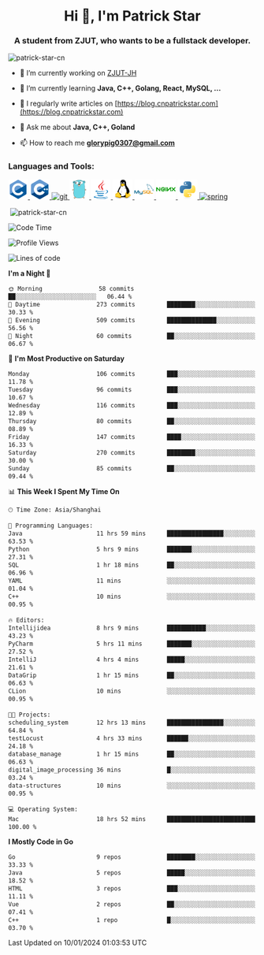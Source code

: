 <h1 align="center">Hi 👋, I'm Patrick Star</h1>
<h3 align="center">A student from ZJUT, who wants to be a fullstack developer.</h3>

<p align="left"> <img src="https://komarev.com/ghpvc/?username=patrick-star-cn&label=Profile%20views&color=0e75b6&style=flat" alt="patrick-star-cn" /> </p>

- 🔭 I’m currently working on [ZJUT-JH](https://github.com/zjutjh)

- 🌱 I’m currently learning **Java, C++, Golang, React, MySQL, ...**

- 📝 I regularly write articles on [https://blog.cnpatrickstar.com](https://blog.cnpatrickstar.com)

- 💬 Ask me about **Java, C++, Goland**

- 📫 How to reach me **glorypig0307@gmail.com**


<h3 align="left">Languages and Tools:</h3>
<p align="left"> 
  <a href="https://www.cprogramming.com/" target="_blank" rel="noreferrer"> 
    <img src="https://raw.githubusercontent.com/devicons/devicon/master/icons/c/c-original.svg" alt="c" width="40" height="40"/> 
  </a> 
  <a href="https://www.w3schools.com/cpp/" target="_blank" rel="noreferrer"> 
    <img src="https://raw.githubusercontent.com/devicons/devicon/master/icons/cplusplus/cplusplus-original.svg" alt="cplusplus" width="40" height="40"/> 
  </a> 
  <a href="https://git-scm.com/" target="_blank" rel="noreferrer"> 
    <img src="https://www.vectorlogo.zone/logos/git-scm/git-scm-icon.svg" alt="git" width="40" height="40"/> 
  </a> 
  <a href="https://golang.org" target="_blank" rel="noreferrer"> 
    <img src="https://raw.githubusercontent.com/devicons/devicon/master/icons/go/go-original.svg" alt="go" width="40" height="40"/> 
  </a> 
  <a href="https://www.java.com" target="_blank" rel="noreferrer"> 
    <img src="https://raw.githubusercontent.com/devicons/devicon/master/icons/java/java-original.svg" alt="java" width="40" height="40"/> 
  </a> 
  <a href="https://www.linux.org/" target="_blank" rel="noreferrer"> 
    <img src="https://raw.githubusercontent.com/devicons/devicon/master/icons/linux/linux-original.svg" alt="linux" width="40" height="40"/> 
  </a> 
  <a href="https://www.mysql.com/" target="_blank" rel="noreferrer"> 
    <img src="https://raw.githubusercontent.com/devicons/devicon/master/icons/mysql/mysql-original-wordmark.svg" alt="mysql" width="40" height="40"/> 
  </a> 
  <a href="https://www.nginx.com" target="_blank" rel="noreferrer"> 
    <img src="https://raw.githubusercontent.com/devicons/devicon/master/icons/nginx/nginx-original.svg" alt="nginx" width="40" height="40"/> 
  </a> 
  <a href="https://www.python.org" target="_blank" rel="noreferrer"> 
    <img src="https://raw.githubusercontent.com/devicons/devicon/master/icons/python/python-original.svg" alt="python" width="40" height="40"/> 
  </a> 
  <a href="https://spring.io/" target="_blank" rel="noreferrer"> 
    <img src="https://www.vectorlogo.zone/logos/springio/springio-icon.svg" alt="spring" width="40" height="40"/> 
  </a>
</p>

<p>&nbsp;<img align="center" src="https://github-readme-stats.vercel.app/api?username=patrick-star-cn&show_icons=true&locale=en" alt="patrick-star-cn" /></p>

<!--START_SECTION:waka-->
![Code Time](http://img.shields.io/badge/Code%20Time-515%20hrs%2052%20mins-blue)

![Profile Views](http://img.shields.io/badge/Profile%20Views-1-blue)

![Lines of code](https://img.shields.io/badge/From%20Hello%20World%20I%27ve%20Written-5.2%20million%20lines%20of%20code-blue)

**I'm a Night 🦉** 

```text
🌞 Morning                58 commits          ██░░░░░░░░░░░░░░░░░░░░░░░   06.44 % 
🌆 Daytime                273 commits         ████████░░░░░░░░░░░░░░░░░   30.33 % 
🌃 Evening                509 commits         ██████████████░░░░░░░░░░░   56.56 % 
🌙 Night                  60 commits          ██░░░░░░░░░░░░░░░░░░░░░░░   06.67 % 
```
📅 **I'm Most Productive on Saturday** 

```text
Monday                   106 commits         ███░░░░░░░░░░░░░░░░░░░░░░   11.78 % 
Tuesday                  96 commits          ███░░░░░░░░░░░░░░░░░░░░░░   10.67 % 
Wednesday                116 commits         ███░░░░░░░░░░░░░░░░░░░░░░   12.89 % 
Thursday                 80 commits          ██░░░░░░░░░░░░░░░░░░░░░░░   08.89 % 
Friday                   147 commits         ████░░░░░░░░░░░░░░░░░░░░░   16.33 % 
Saturday                 270 commits         ████████░░░░░░░░░░░░░░░░░   30.00 % 
Sunday                   85 commits          ██░░░░░░░░░░░░░░░░░░░░░░░   09.44 % 
```


📊 **This Week I Spent My Time On** 

```text
🕑︎ Time Zone: Asia/Shanghai

💬 Programming Languages: 
Java                     11 hrs 59 mins      ████████████████░░░░░░░░░   63.53 % 
Python                   5 hrs 9 mins        ███████░░░░░░░░░░░░░░░░░░   27.31 % 
SQL                      1 hr 18 mins        ██░░░░░░░░░░░░░░░░░░░░░░░   06.96 % 
YAML                     11 mins             ░░░░░░░░░░░░░░░░░░░░░░░░░   01.04 % 
C++                      10 mins             ░░░░░░░░░░░░░░░░░░░░░░░░░   00.95 % 

🔥 Editors: 
Intellijidea             8 hrs 9 mins        ███████████░░░░░░░░░░░░░░   43.23 % 
PyCharm                  5 hrs 11 mins       ███████░░░░░░░░░░░░░░░░░░   27.52 % 
IntelliJ                 4 hrs 4 mins        █████░░░░░░░░░░░░░░░░░░░░   21.61 % 
DataGrip                 1 hr 15 mins        ██░░░░░░░░░░░░░░░░░░░░░░░   06.63 % 
CLion                    10 mins             ░░░░░░░░░░░░░░░░░░░░░░░░░   00.95 % 

🐱‍💻 Projects: 
scheduling_system        12 hrs 13 mins      ████████████████░░░░░░░░░   64.84 % 
testLocust               4 hrs 33 mins       ██████░░░░░░░░░░░░░░░░░░░   24.18 % 
database_manage          1 hr 15 mins        ██░░░░░░░░░░░░░░░░░░░░░░░   06.63 % 
digital_image_processing 36 mins             █░░░░░░░░░░░░░░░░░░░░░░░░   03.24 % 
data-structures          10 mins             ░░░░░░░░░░░░░░░░░░░░░░░░░   00.95 % 

💻 Operating System: 
Mac                      18 hrs 52 mins      █████████████████████████   100.00 % 
```

**I Mostly Code in Go** 

```text
Go                       9 repos             ████████░░░░░░░░░░░░░░░░░   33.33 % 
Java                     5 repos             █████░░░░░░░░░░░░░░░░░░░░   18.52 % 
HTML                     3 repos             ███░░░░░░░░░░░░░░░░░░░░░░   11.11 % 
Vue                      2 repos             ██░░░░░░░░░░░░░░░░░░░░░░░   07.41 % 
C++                      1 repo              █░░░░░░░░░░░░░░░░░░░░░░░░   03.70 % 
```




 Last Updated on 10/01/2024 01:03:53 UTC
<!--END_SECTION:waka-->
